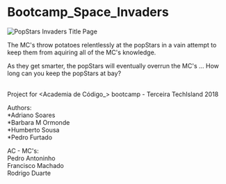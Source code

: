 # Bootcamp_Space_Invaders

![PopStars Invaders Title Page](resources/images/screens/Start.png?raw=true "PopStars Inavaders")

The MC's throw potatoes relentlessly at the popStars in a vain attempt to keep them from aquiring all of the MC's knowledge.

As they get smarter, the popStars will eventually overrun the MC's ... How long can you keep the popStars at bay?

<br/>Project for <Academia de Código_> bootcamp - Terceira TechIsland 2018

<p>Authors:
<br/>*Adriano Soares
<br/>*Barbara M Ormonde
<br/>*Humberto Sousa
<br/>*Pedro Furtado

<p>AC - MC's:
<br/>Pedro Antoninho
<br/>Francisco Machado
<br/>Rodrigo Duarte
